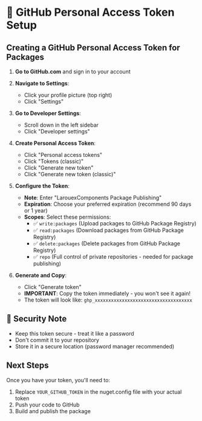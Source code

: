 # 🔑 GitHub Personal Access Token Setup

## Creating a GitHub Personal Access Token for Packages

1. **Go to GitHub.com** and sign in to your account

2. **Navigate to Settings**:

   - Click your profile picture (top right)
   - Click "Settings"

3. **Go to Developer Settings**:

   - Scroll down in the left sidebar
   - Click "Developer settings"

4. **Create Personal Access Token**:

   - Click "Personal access tokens"
   - Click "Tokens (classic)"
   - Click "Generate new token"
   - Click "Generate new token (classic)"

5. **Configure the Token**:

   - **Note**: Enter "LarouexComponents Package Publishing"
   - **Expiration**: Choose your preferred expiration (recommend 90 days or 1 year)
   - **Scopes**: Select these permissions:
     - ✅ `write:packages` (Upload packages to GitHub Package Registry)
     - ✅ `read:packages` (Download packages from GitHub Package Registry)
     - ✅ `delete:packages` (Delete packages from GitHub Package Registry)
     - ✅ `repo` (Full control of private repositories - needed for package publishing)

6. **Generate and Copy**:
   - Click "Generate token"
   - **IMPORTANT**: Copy the token immediately - you won't see it again!
   - The token will look like: `ghp_xxxxxxxxxxxxxxxxxxxxxxxxxxxxxxxxxxxx`

## 🔐 Security Note

- Keep this token secure - treat it like a password
- Don't commit it to your repository
- Store it in a secure location (password manager recommended)

## Next Steps

Once you have your token, you'll need to:

1. Replace `YOUR_GITHUB_TOKEN` in the nuget.config file with your actual token
2. Push your code to GitHub
3. Build and publish the package
